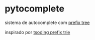 # pytocomplete
sistema de autocomplete com [prefix tree](https://en.wikipedia.org/wiki/Trie)

inspirado por [tsoding prefix trie](https://gitlab.com/tsoding/trie)
